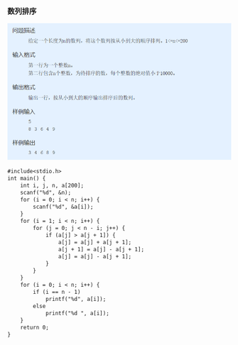### 数列排序

![](https://github.com/wkrkk/RandomPictures/blob/master/TIM%E6%88%AA%E5%9B%BE20190224210922.png?raw=true)

```
#include<stdio.h>
int main() {
	int i, j, n, a[200];
	scanf("%d", &n);
	for (i = 0; i < n; i++) {
		scanf("%d", &a[i]);
	}
	for (i = 1; i < n; i++) {
		for (j = 0; j < n - i; j++) {
			if (a[j] > a[j + 1]) {
				a[j] = a[j] + a[j + 1];
				a[j + 1] = a[j] - a[j + 1];
				a[j] = a[j] - a[j + 1];
			}
		}
	}
	for (i = 0; i < n; i++) {
		if (i == n - 1)
			printf("%d", a[i]);
		else
			printf("%d ", a[i]);
	}
	return 0;
}
```

